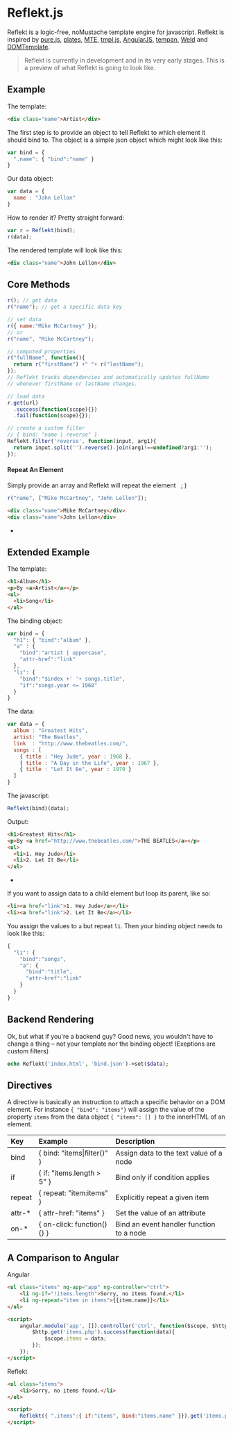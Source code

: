 # Reflekt.js

Reflekt is a logic-free, noMustache template engine for javascript. Reflekt is inspired by [pure.js](http://beebole.com/pure/), [plates](https://github.com/flatiron/plates/), [MTE](http://mootools.net/forge/p/moo_template_engine), [tmpl.js](https://zealdev.wordpress.com/2008/02/22/mootools-template-engine-a-new-approach/), [AngularJS](https://angularjs.org/), [tempan](https://github.com/watoki/tempan), [Weld](https://github.com/tmpvar/weld) and [DOMTemplate](http://camendesign.com/code/dom_templating).

> Reflekt is currently in development and in its very early stages. This is a preview of what Reflekt is going to look like.

## Example

The template:
```html
<div class="name">Artist</div>
```
The first step is to provide an object to tell Reflekt to which element it should bind to. The object is a simple json object which might look like this:

```js
var bind = {
  ".name": { "bind":"name" }
}
```

Our data object:
```js
var data = {
  name : "John Lellon"
}
```

How to render it? Pretty straight forward:
```js
var r = Reflekt(bind);
r(data);
```

The rendered template will look like this:
```html
<div class="name">John Lellon</div>
```


## Core Methods

```js
r(); // get data
r("name"); // get a specific data key

// set data
r({ name:"Mike McCartney" }); 
// or
r("name", "Mike McCartney");

// computed properties
r("fullName", function(){
  return r("firstName") +" "+ r("lastName");
});
// Reflekt tracks dependencies and automatically updates fullName
// whenever firstName or lastName changes.

// load data
r.get(url)
  .success(function(scope){})
  .fail(function(scope){});

// create a custom filter
// { bind: "name | reverse" }
Reflekt.filter('reverse', function(input, arg1){
  return input.split('').reverse().join(arg1!==undefined?arg1:'');
});
```


#### Repeat An Element

Simply provide an array and Reflekt will repeat the element &nbsp; ; )

```js
r("name", ["Mike McCartney", "John Lellon"]);
```

```html
<div class="name">Mike McCartney</div>
<div class="name">John Lellon</div>
```
-

## Extended Example

The template:
```html
<h1>Album</h1>
<p>By <a>Artist</a></p>
<ul>
  <li>Song</li>
</ul>
```

The binding object:
```js
var bind = {
  "h1": { "bind":"album" },
  "a" : { 
    "bind":"artist | uppercase", 
    "attr-href":"link" 
  },
  "li": { 
    "bind":"$index +' '+ songs.title", 
    "if":"songs.year <= 1968"
  }
}
```

The data:
```js
var data = {
  album : "Greatest Hits",
  artist: "The Beatles",
  link  : "http://www.thebeatles.com/",
  songs : [
    { title : "Hey Jude", year : 1968 },
    { title : "A Day in the Life", year : 1967 },
    { title : "Let It Be", year : 1970 }
  ]
}
```

The javascript:
```js
Reflekt(bind)(data);
```

Output:
```html
<h1>Greatest Hits</h1>
<p>By <a href="http://www.thebeatles.com/">THE BEATLES</a></p>
<ul>
  <li>1. Hey Jude</li>
  <li>2. Let It Be</li>
</ul>
```
-

If you want to assign data to a child element but loop its parent, like so:

```html
<li><a href="link">1. Hey Jude</a></li>
<li><a href="link">2. Let It Be</a></li>
```
You assign the values to `a` but repeat `li`. Then your binding object needs to look like this:
```js
{
  "li": {
    "bind":"songs",
    "a": { 
      "bind":"title", 
      "attr-href":"link" 
    }
  }
}
```

## Backend Rendering

Ok, but what if you're a backend guy? Good news, you wouldn't have to change a thing – not your template nor the binding object! (Exeptions are custom filters)

```php
echo Reflekt('index.html', 'bind.json')->set($data);
```

## Directives

A directive is basically an instruction to attach a specific behavior on a DOM element. For instance `{ "bind": "items"}` will assign the value of the property `items` from the data object `{ "items": [] }` to the innerHTML of an element.

|Key    |Example|Description|
|:------|:------|:----------|
|bind   |{ bind: "items\|filter()" }|Assign data to the text value of a node| 
|if     |{ if: "items.length > 5" }|Bind only if condition applies|
|repeat |{ repeat: "item:items" }|Explicitly repeat a given item|
|attr-* |{ attr-href: "items" }|Set the value of an attribute|
|on-*   |{ on-click: function(){} }|Bind an event handler function to a node|


## A Comparison to Angular

Angular

```html
<ul class="items" ng-app="app" ng-controller="ctrl">
	<li ng-if="!items.length">Sorry, no items found.</li>
	<li ng-repeat="item in items">{{item.name}}</li>
</ul>

<script>
	angular.module('app', []).controller('ctrl', function($scope, $http){
		$http.get('items.php').success(function(data){
			$scope.items = data;
		});
	});
</script>
```

Reflekt

```html
<ul class="items">
	<li>Sorry, no items found.</li>
</ul>

<script>
	Reflekt({ ".items":{ if:"items", bind:"items.name" }}).get('items.php');
</script>
```
